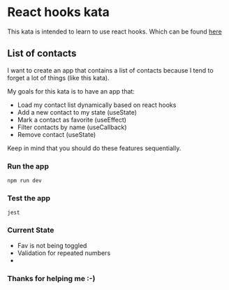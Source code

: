 # React hooks kata

This kata is intended to learn to use react hooks. Which can be found [here](https://reactjs.org/docs/hooks-reference.html)

## List of contacts

I want to create an app that contains a list of contacts because I tend to forget a lot of things (like this kata).

My goals for this kata is to have an app that:

- Load my contact list dynamically based on react hooks
- Add a new contact to my state (useState)
- Mark a contact as favorite (useEffect)
- Filter contacts by name (useCallback)
- Remove contact (useState)

Keep in mind that you should do these features sequentially.

### Run the app
```npm run dev```

### Test the app
```jest```

### Current State
- Fav is not being toggled
- Validation for repeated numbers
- 

### Thanks for helping me :-)
